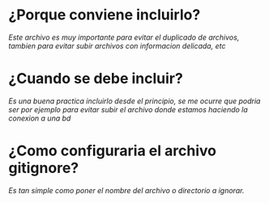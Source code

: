 

# ¿Porque conviene incluirlo?
_Este archivo es muy importante para evitar el duplicado de archivos, tambien para evitar subir archivos con informacion delicada, etc_

# ¿Cuando se debe incluir?
_Es una buena practica incluirlo desde el principio, se me ocurre que podria ser por ejemplo para evitar subir el archivo donde estamos haciendo la conexion a una bd_
# ¿Como configuraria el archivo gitignore?
_Es tan simple como poner el nombre del archivo o directorio a ignorar._